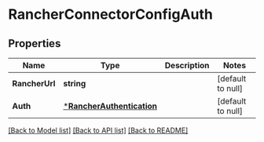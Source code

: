 # RancherConnectorConfigAuth

## Properties
Name | Type | Description | Notes
------------ | ------------- | ------------- | -------------
**RancherUrl** | **string** |  | [default to null]
**Auth** | [***RancherAuthentication**](RancherAuthentication.md) |  | [default to null]

[[Back to Model list]](../README.md#documentation-for-models) [[Back to API list]](../README.md#documentation-for-api-endpoints) [[Back to README]](../README.md)

